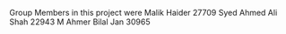 Group Members in this project were
Malik Haider 27709
Syed Ahmed Ali Shah 22943
M Ahmer Bilal Jan 30965

